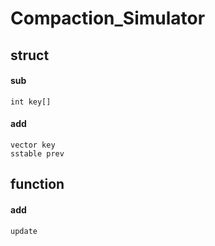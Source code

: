 # Compaction_Simulator

## struct

#### sub
    int key[]
#### add
    vector key
    sstable prev

## function

#### add
    update

